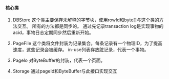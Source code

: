 #### 核心类

1. DBStore
    这个类主要保存未解释的字节块，使用rowId和byte[]与这个类的方法交互。
    所有的方法都是同步的。
    通过先记录transaction log是实现事物的acid，事物日志定期同步然后重新开始。
2. PageFile 
    这个类将文件封装为记录集合。每条记录有一个物理ID，为了提高速度，这些记录会被缓存。
    in-use列表存放脏记录，代表一个事物。
    
3. PageIo
    对ByteBuffer的封装，代表一个页面。

4. Storage
    通过pageId和ByteBuffer与此接口实现交互